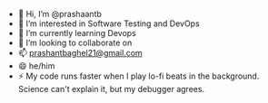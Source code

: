 - 👋 Hi, I’m @prashaantb
- 👀 I’m interested in Software Testing and DevOps
- 🌱 I’m currently learning Devops
- 💞️ I’m looking to collaborate on 
- 📫 prashantbaghel21@gmail.com
- 😄 he/him
- ⚡ My code runs faster when I play lo-fi beats in the background. Science can't explain it, but my debugger agrees.

<!---
prashaantb/prashaantb is a ✨ special ✨ repository because its `README.md` (this file) appears on your GitHub profile.
You can click the Preview link to take a look at your changes.
--->
